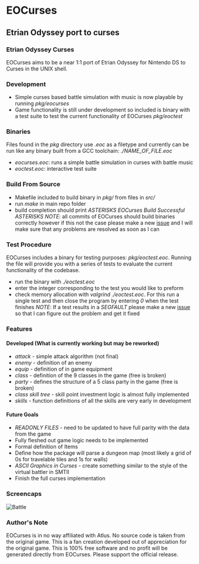 # EOCurses
## Etrian Odyssey port to curses

### Etrian Odyssey Curses
EOCurses aims to be a near 1:1 port of Etrian Odyssey for Nintendo DS to Curses in the UNIX shell.

### Development
* Simple curses based battle simulation with music is now playable by running *pkg/eocurses*
* Game functionality is still under development so included is binary with a test suite to test the current functionality of EOCurses *pkg/eoctest*

### Binaries
Files found in the *pkg* directory use *.eoc* as a filetype and currently can be run like any binary built from a GCC toolchain: *./NAME_OF_FILE.eoc*
* *eocurses.eoc*: runs a simple battle simulation in curses with battle music
* *eoctest.eoc*: interactive test suite

### Build From Source
* Makefile included to build binary in *pkg/* from files in *src/*
* run *make* in main repo folder
* build completion should print *ASTERISKS EOCurses Build Successful ASTERISKS*
*NOTE*: all commits of EOCurses should build binaries correctly however if this not the case please make a new [issue](https://github.com/electra13x7777/EOCurses/issues) and I will make sure that any problems are resolved as soon as I can

### Test Procedure
EOCurses includes a binary for testing purposes: *pkg/eoctest.eoc*. Running the file will provide you with a series of tests to evaluate the current functionality of the codebase.
* run the binary with *./eoctest.eoc*
* enter the integer corresponding to the test you would like to preform
* check memory allocation with *valgrind ./eoctest.eoc*. For this run a single test and then close the program by entering *0* when the test finishes
*NOTE*: If a test results in a *SEGFAULT* please make a new [issue](https://github.com/electra13x7777/EOCurses/issues) so that I can figure out the problem and get it fixed

### Features

#### Developed (What is currently working but may be reworked)
* *attack* - simple attack algorithm (not final)
* *enemy* - definition of an enemy
* *equip* - definition of in game equipment
* *class* - definition of the 9 classes in the game (free is broken)
* *party* - defines the structure of a 5 class party in the game (free is broken)
* *class skill tree* - skill point investment logic is almost fully implemented
* *skills* - function definitions of all the skills are very early in development

#### Future Goals
* *READONLY FILES* - need to be updated to have full parity with the data from the game
* Fully fleshed out game logic needs to be implemented
* Formal definition of Items
* Define how the package will parse a dungeon map (most likely a grid of 0s for travelable tiles and 1s for walls)
* *ASCII Graphics in Curses* - create something similar to the style of the virtual battler in SMTII
* Finish the full curses implementation

### Screencaps
![Battle](https://i.imgur.com/LPL8Ht5.png)

### Author's Note
EOCurses is in no way affiliated with Atlus. No source code is taken from the original game. This is a fan creation developed out of appreciation for the original game. This is 100% free software and no profit will be generated directly from EOCurses. Please support the official release.
